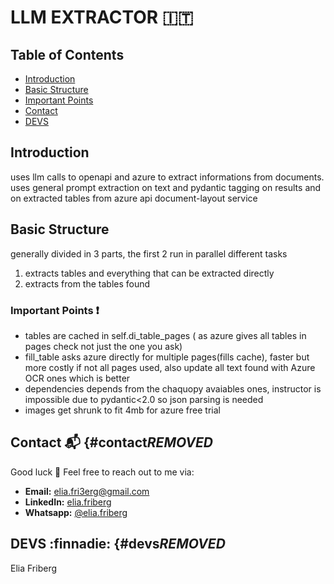 # LLM EXTRACTOR    :it:

## Table of Contents

- [Introduction](#introduction)
- [Basic Structure](#basic-structure)
- [Important Points](#important-points-exclamation)
- [Contact](#contact)
- [DEVS](#devs)

## Introduction

uses llm calls to openapi and azure to extract informations from documents.
uses general prompt extraction on text and pydantic tagging on results and on extracted tables from azure api document-layout service

## Basic Structure  

generally divided in 3 parts, the first 2 run in parallel different tasks

1. extracts tables and everything that can be extracted directly
2. extracts from the tables found

### Important Points :exclamation:

- tables are cached in self.di_table_pages ( as azure gives all tables in pages check not just the one you ask)
- fill_table asks azure directly for multiple pages(fills cache), faster but more costly if not all pages used, also update all text found with Azure OCR ones which is better
- dependencies depends from the chaquopy avaiables ones, instructor is impossible due to pydantic<2.0 so json parsing is needed
- images get shrunk to fit 4mb for azure free trial

## Contact :mailbox_with_mail: {#contact***REMOVED***

Good luck :vulcan_salute:
Feel free to reach out to me via:

- **Email:** [elia.fri3erg@gmail.com](mailto:elia.fri3erg@gmail.com)
- **LinkedIn:** [elia.friberg](https://www.linkedin.com/in/elia-friberg-021a90295/)
- **Whatsapp:** [@elia.friberg](+393924123304)

## DEVS :finnadie: {#devs***REMOVED***

Elia Friberg
